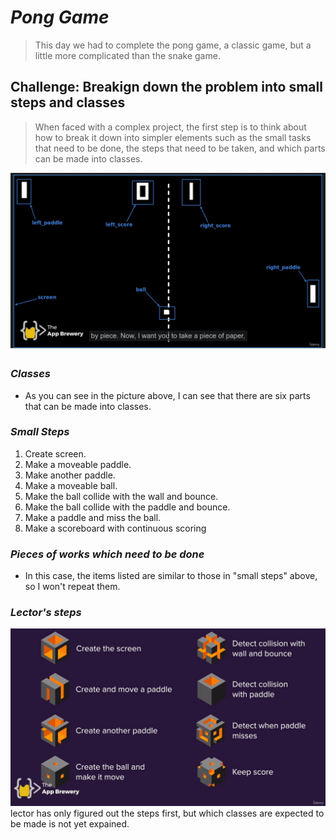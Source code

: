 # **_Pong Game_**

> This day we had to complete the pong game, a classic game, but a little more complicated than the snake game.

## **Challenge: Breakign down the problem into small steps and classes**

> When faced with a complex project, the first step is to think about how to break it down into simpler elements such as the small tasks that need to be done, the steps that need to be taken, and which parts can be made into classes.

![Alt challenge: Breaking down the problem into small steps and classes](pic/01.jpg)

### _Classes_

- As you can see in the picture above, I can see that there are six parts that can be made into classes.

### _Small Steps_

1. Create screen.
2. Make a moveable paddle.
3. Make another paddle.
4. Make a moveable ball.
5. Make the ball collide with the wall and bounce.
6. Make the ball collide with the paddle and bounce.
7. Make a paddle and miss the ball.
8. Make a scoreboard with continuous scoring

### _Pieces of works which need to be done_

- In this case, the items listed are similar to those in "small steps" above, so I won't repeat them.

### _Lector's steps_

![Alt steps by lector's](pic/02.jpg)
lector has only figured out the steps first, but which classes are expected to be made is not yet expained.
